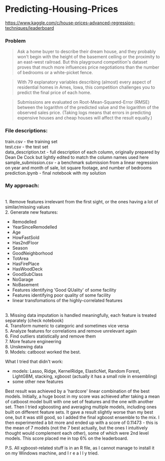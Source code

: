 # Predicting-Housing-Prices
https://www.kaggle.com/c/house-prices-advanced-regression-techniques/leaderboard
<h3>Problem</h3>

>Ask a home buyer to describe their dream house, and they probably won't begin with the height of the basement ceiling or the proximity to an east-west railroad. But this playground competition's dataset proves that much more influences price negotiations than the number of bedrooms or a white-picket fence.

>With 79 explanatory variables describing (almost) every aspect of residential homes in Ames, Iowa, this competition challenges you to predict the final price of each home.

>Submissions are evaluated on Root-Mean-Squared-Error (RMSE) between the logarithm of the predicted value and the logarithm of the observed sales price. (Taking logs means that errors in predicting expensive houses and cheap houses will affect the result equally.)

<h3>File descriptions:</h4>

train.csv - the training set
<br>test.csv - the test set
<br>data_description.txt - full description of each column, originally prepared by Dean De Cock but lightly edited to match the column names used here
<br>sample_submission.csv - a benchmark submission from a linear regression on year and month of sale, lot square footage, and number of bedrooms
<br>prediction.ipynb - final notebook with my solution
<h3>My approach:</h3>

<br>1. Remove features irrelevant from the first sight, or the ones having a lot of similar/missing values
<br>2. Generate new features:
- Remodelled
- YearSinceRemodelled
- Age
- HowFastSold
- Has2ndFloor
- Season
- GoodNeighborhood
- TotArea
- HasFirePlace
- HasWoodDeck
- GoodSubClass
- NoGarage
- NoBasement
- Features identifying 'Good QUality' of some facility
- Features identifying poor quality of some facility
- linear transfomations of the highly-correlated features

<br>3. Missing data imputation is handled meaningfully, each feature is treated separately (check notebook)
<br>4. Transform numeric to categoric and sometimes vice versa
<br>5. Analyze features for correlations and remove unrelevant again
<br>6. Find outliers statistically and remove them
<br>7. More feature engineering
<br>8. Unskewing data
<br>9. Models: catboost worked the best. 

What I tried that didn't work:
- models: Lasso, Ridge, KernelRidge, ElasticNet, Random Forest, LightGBM, stacking, xgboost (actually it has a small role in ensembling)
- some other new features

Best result was achieved by a 'hardcore' linear combination of the best models. Initially, a huge boost in my score was achieved after taking a mean of catboost model built with one set of features and the one with another set. Then I tried xgboosting and averaging multiple models, including ones built on different feature sets. It gave a result slightly worse than my best one, but it was still good, so I added the final xgboost ensemble to the mix. I then experimented a bit more and ended up with a score of 0.11473 - this is the mean of 7 models (not the 7 best actually, but the ones I intuitively thought would complement each other), some of which were 2nd level models. 
This score placed me in top 6% on the leaderboard.

P.S. All xgboost-related stuff is in an R file, as I cannot manage to install it on my Windows machine, and I r e a l l y tried.

